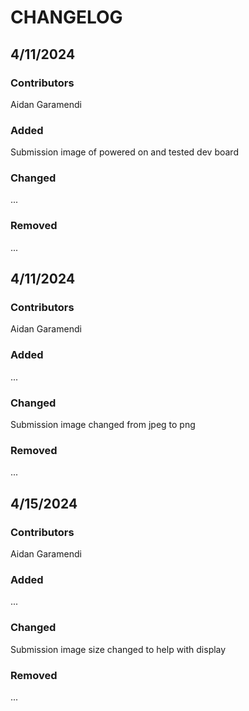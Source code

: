 # CHANGELOG

## 4/11/2024
### Contributors
Aidan Garamendi

### Added
Submission image of powered on and tested dev board

### Changed
...

### Removed
...

## 4/11/2024
### Contributors
Aidan Garamendi

### Added
...

### Changed
Submission image changed from jpeg to png

### Removed
...

## 4/15/2024
### Contributors
Aidan Garamendi

### Added
...

### Changed
Submission image size changed to help with display

### Removed
...